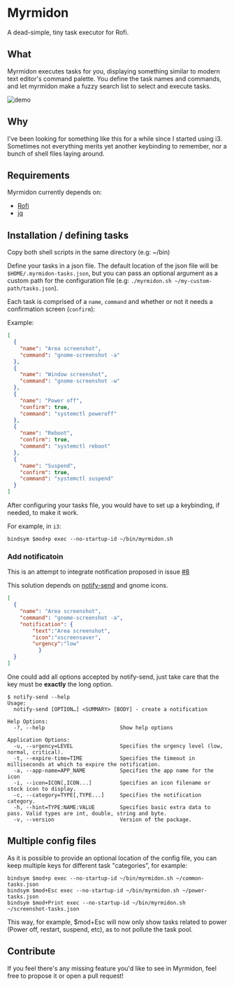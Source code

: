 # Myrmidon

A dead-simple, tiny task executor for Rofi.

## What

Myrmidon executes tasks for you, displaying something similar to modern text editor's command palette. You define the task names and commands, and let myrmidon make a fuzzy search list to select and execute tasks.

<img align="center" alt="demo" src="https://user-images.githubusercontent.com/4857535/50374333-3d82e800-05cb-11e9-8f14-1338cac3d290.gif"/>

## Why

I've been looking for something like this for a while since I started using i3. Sometimes not everything merits yet another keybinding to remember, nor a bunch of shell files laying around.

## Requirements

Myrmidon currently depends on:

- [Rofi](https://github.com/DaveDavenport/rofi)
- [jq](https://stedolan.github.io/jq/)

## Installation / defining tasks

Copy both shell scripts in the same directory (e.g: ~/bin)

Define your tasks in a json file. The default location of the json file will be `$HOME/.myrmidon-tasks.json`, but you can pass an optional argument as a custom path for the configuration file (e.g: `./myrmidon.sh ~/my-custom-path/tasks.json`).

Each task is comprised of a `name`, `command` and whether or not it needs a confirmation screen (`confirm`):

Example:

```json
[
  {
    "name": "Area screenshot",
    "command": "gnome-screenshot -a"
  },
  {
    "name": "Window screenshot",
    "command": "gnome-screenshot -w"
  },
  {
    "name": "Power off",
    "confirm": true,
    "command": "systemctl poweroff"
  },
  {
    "name": "Reboot",
    "confirm": true,
    "command": "systemctl reboot"
  },
  {
    "name": "Suspend",
    "confirm": true,
    "command": "systemctl suspend"
  }
]
```

After configuring your tasks file, you would have to set up a keybinding, if needed, to make it work.

For example, in `i3`:

```
bindsym $mod+p exec --no-startup-id ~/bin/myrmidon.sh
```
### Add notificatoin

This is an attempt to integrate notification proposed in issue [#8](https://github.com/moustacheful/myrmidon/issues/8)

This solution depends on [notify-send](https://manpages.ubuntu.com/manpages/xenial/man1/notify-send.1.html) and gnome icons.

```json
[
  {
    "name": "Area screenshot",
    "command": "gnome-screenshot -a",
    "notification": {
        "text":"Area screenshot",
        "icon":"xscreensaver",
        "urgency":"low"
          }
  }
]
```

One could add all options accepted by notify-send, just take care that the key must be **exactly** the long option.
```
$ notify-send --help
Usage:
  notify-send [OPTION…] <SUMMARY> [BODY] - create a notification

Help Options:
  -?, --help                        Show help options

Application Options:
  -u, --urgency=LEVEL               Specifies the urgency level (low, normal, critical).
  -t, --expire-time=TIME            Specifies the timeout in milliseconds at which to expire the notification.
  -a, --app-name=APP_NAME           Specifies the app name for the icon
  -i, --icon=ICON[,ICON...]         Specifies an icon filename or stock icon to display.
  -c, --category=TYPE[,TYPE...]     Specifies the notification category.
  -h, --hint=TYPE:NAME:VALUE        Specifies basic extra data to pass. Valid types are int, double, string and byte.
  -v, --version                     Version of the package.
```

## Multiple config files

As it is possible to provide an optional location of the config file, you can keep multiple keys for different task "categories", for example:

```
bindsym $mod+p exec --no-startup-id ~/bin/myrmidon.sh ~/common-tasks.json
bindsym $mod+Esc exec --no-startup-id ~/bin/myrmidon.sh ~/power-tasks.json
bindsym $mod+Print exec --no-startup-id ~/bin/myrmidon.sh ~/screenshot-tasks.json
```

This way, for example, $mod+Esc will now only show tasks related to power (Power off, restart, suspend, etc), as to not pollute the task pool.

## Contribute

If you feel there's any missing feature you'd like to see in Myrmidon, feel free to propose it or open a pull request!
